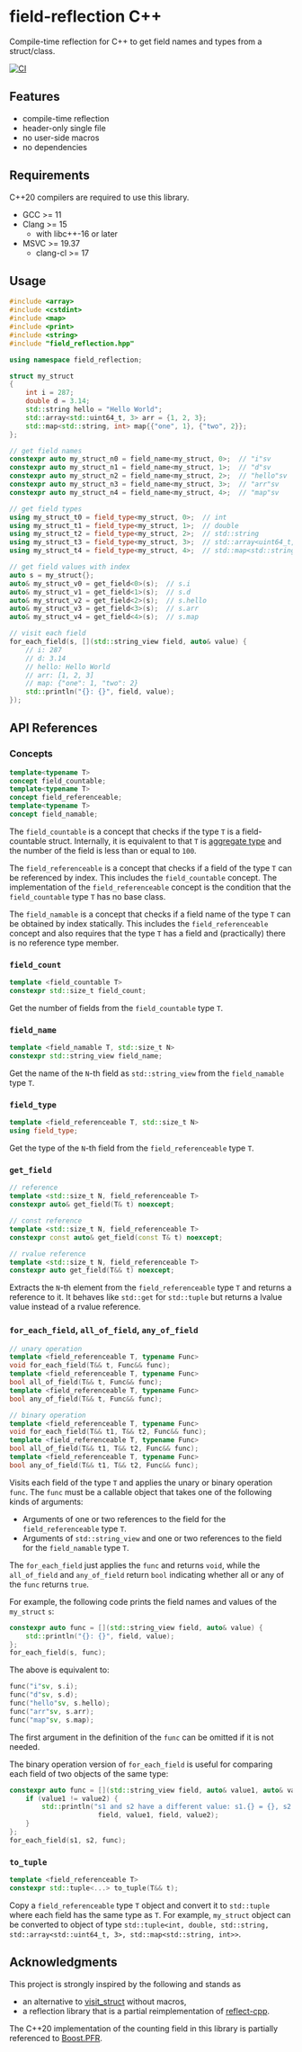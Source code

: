 # field-reflection C++

Compile-time reflection for C++ to get field names and types from a struct/class.

[![CI](https://github.com/yosh-matsuda/field-reflection/actions/workflows/tests.yml/badge.svg)](https://github.com/yosh-matsuda/field-reflection/actions/workflows/tests.yml)

## Features

* compile-time reflection
* header-only single file
* no user-side macros
* no dependencies

## Requirements

C++20 compilers are required to use this library.

* GCC >= 11
* Clang >= 15
    * with libc++-16 or later
* MSVC >= 19.37
    * clang-cl >= 17

## Usage

```cpp
#include <array>
#include <cstdint>
#include <map>
#include <print>
#include <string>
#include "field_reflection.hpp"

using namespace field_reflection;

struct my_struct
{
    int i = 287;
    double d = 3.14;
    std::string hello = "Hello World";
    std::array<std::uint64_t, 3> arr = {1, 2, 3};
    std::map<std::string, int> map{{"one", 1}, {"two", 2}};
};

// get field names
constexpr auto my_struct_n0 = field_name<my_struct, 0>;  // "i"sv
constexpr auto my_struct_n1 = field_name<my_struct, 1>;  // "d"sv
constexpr auto my_struct_n2 = field_name<my_struct, 2>;  // "hello"sv
constexpr auto my_struct_n3 = field_name<my_struct, 3>;  // "arr"sv
constexpr auto my_struct_n4 = field_name<my_struct, 4>;  // "map"sv

// get field types
using my_struct_t0 = field_type<my_struct, 0>;  // int
using my_struct_t1 = field_type<my_struct, 1>;  // double
using my_struct_t2 = field_type<my_struct, 2>;  // std::string
using my_struct_t3 = field_type<my_struct, 3>;  // std::array<uint64_t, 3>
using my_struct_t4 = field_type<my_struct, 4>;  // std::map<std::string, int>

// get field values with index
auto s = my_struct{};
auto& my_struct_v0 = get_field<0>(s);  // s.i
auto& my_struct_v1 = get_field<1>(s);  // s.d
auto& my_struct_v2 = get_field<2>(s);  // s.hello
auto& my_struct_v3 = get_field<3>(s);  // s.arr
auto& my_struct_v4 = get_field<4>(s);  // s.map

// visit each field
for_each_field(s, [](std::string_view field, auto& value) {
    // i: 287
    // d: 3.14
    // hello: Hello World
    // arr: [1, 2, 3]
    // map: {"one": 1, "two": 2}
    std::println("{}: {}", field, value);
});
```

## API References

### Concepts

```cpp
template<typename T>
concept field_countable;
template<typename T>
concept field_referenceable;
template<typename T>
concept field_namable;
```

The `field_countable` is a concept that checks if the type `T` is a field-countable struct. Internally, it is equivalent to that `T` is [aggregate type](https://en.cppreference.com/w/cpp/types/is_aggregate) and the number of the field is less than or equal to `100`.

The `field_referenceable` is a concept that checks if a field of the type `T` can be referenced by index. This includes the `field_countable` concept. The implementation of the `field_referenceable` concept is the condition that the `field_countable` type `T` has no base class.

The `field_namable` is a concept that checks if a field name of the type `T` can be obtained by index statically. This includes the `field_referenceable` concept and also requires that the type `T` has a field and (practically) there is no reference type member.

### `field_count`

```cpp
template <field_countable T>
constexpr std::size_t field_count;
```

Get the number of fields from the `field_countable` type `T`.

### `field_name`

```cpp
template <field_namable T, std::size_t N>
constexpr std::string_view field_name;
```

Get the name of the `N`-th field as `std::string_view` from the `field_namable` type `T`.

### `field_type`

```cpp
template <field_referenceable T, std::size_t N>
using field_type;
```

Get the type of the `N`-th field from the `field_referenceable` type `T`.

### `get_field`

```cpp
// reference
template <std::size_t N, field_referenceable T>
constexpr auto& get_field(T& t) noexcept;

// const reference
template <std::size_t N, field_referenceable T>
constexpr const auto& get_field(const T& t) noexcept;

// rvalue reference
template <std::size_t N, field_referenceable T>
constexpr auto get_field(T&& t) noexcept;
```

Extracts the `N`-th element from the `field_referenceable` type `T` and returns a reference to it. It behaves like `std::get` for `std::tuple` but returns a lvalue value instead of a rvalue reference.

### `for_each_field`, `all_of_field`, `any_of_field`

```cpp
// unary operation
template <field_referenceable T, typename Func>
void for_each_field(T&& t, Func&& func);
template <field_referenceable T, typename Func>
bool all_of_field(T&& t, Func&& func);
template <field_referenceable T, typename Func>
bool any_of_field(T&& t, Func&& func);

// binary operation
template <field_referenceable T, typename Func>
void for_each_field(T&& t1, T&& t2, Func&& func);
template <field_referenceable T, typename Func>
bool all_of_field(T&& t1, T&& t2, Func&& func);
template <field_referenceable T, typename Func>
bool any_of_field(T&& t1, T&& t2, Func&& func);
```

Visits each field of the type `T` and applies the unary or binary operation `func`. The `func` must be a callable object that takes one of the following kinds of arguments:

* Arguments of one or two references to the field for the `field_referenceable` type `T`.
* Arguments of `std::string_view` and one or two references to the field for the `field_namable` type `T`.

The `for_each_field` just applies the `func` and returns `void`, while the `all_of_field` and `any_of_field` return `bool` indicating whether all or any of the `func` returns `true`.

For example, the following code prints the field names and values of the `my_struct` `s`:

```cpp
constexpr auto func = [](std::string_view field, auto& value) {
    std::println("{}: {}", field, value);
};
for_each_field(s, func);
```

The above is equivalent to:

```cpp
func("i"sv, s.i);
func("d"sv, s.d);
func("hello"sv, s.hello);
func("arr"sv, s.arr);
func("map"sv, s.map);
```

The first argument in the definition of the `func` can be omitted if it is not needed.

The binary operation version of `for_each_field` is useful for comparing each field of two objects of the same type:

```cpp
constexpr auto func = [](std::string_view field, auto& value1, auto& value2) {
    if (value1 != value2) {
        std::println("s1 and s2 have a different value: s1.{} = {}, s2.{} = {}",
                      field, value1, field, value2);
    }
};
for_each_field(s1, s2, func);
```

### `to_tuple`

```cpp
template <field_referenceable T>
constexpr std::tuple<...> to_tuple(T&& t);
```

Copy a `field_referenceable` type `T` object and convert it to `std::tuple` where each field has the same type as `T`. For example, `my_struct` object can be converted to  object of type `std::tuple<int, double, std::string, std::array<std::uint64_t, 3>, std::map<std::string, int>>`.

## Acknowledgments

This project is strongly inspired by the following and stands as

* an alternative to [visit_struct](https://github.com/cbeck88/visit_struct) without macros,
* a reflection library that is a partial reimplementation of [reflect-cpp](https://github.com/getml/reflect-cpp).

The C++20 implementation of the counting field in this library is partially referenced to [Boost.PFR](https://github.com/boostorg/pfr).
